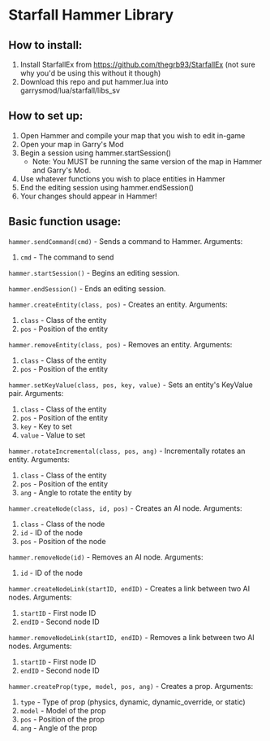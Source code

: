 # Starfall Hammer Library
## How to install:
1. Install StarfallEx from https://github.com/thegrb93/StarfallEx (not sure why you'd be using this without it though)
2. Download this repo and put hammer.lua into garrysmod/lua/starfall/libs_sv

## How to set up:
1. Open Hammer and compile your map that you wish to edit in-game
2. Open your map in Garry's Mod
3. Begin a session using hammer.startSession()
   - Note: You MUST be running the same version of the map in Hammer and Garry's Mod.
4. Use whatever functions you wish to place entities in Hammer
5. End the editing session using hammer.endSession()
6. Your changes should appear in Hammer!

## Basic function usage:
`hammer.sendCommand(cmd)` - Sends a command to Hammer. Arguments:
1. `cmd` - The command to send

`hammer.startSession()` - Begins an editing session.

`hammer.endSession()` - Ends an editing session.

`hammer.createEntity(class, pos)` - Creates an entity. Arguments:
1. `class` - Class of the entity
2. `pos` - Position of the entity

`hammer.removeEntity(class, pos)` - Removes an entity. Arguments:
1. `class` - Class of the entity
2. `pos` - Position of the entity

`hammer.setKeyValue(class, pos, key, value)` - Sets an entity's KeyValue pair. Arguments:
1. `class` - Class of the entity
2. `pos` - Position of the entity
3. `key` - Key to set
4. `value` - Value to set

`hammer.rotateIncremental(class, pos, ang)` - Incrementally rotates an entity. Arguments:
1. `class` - Class of the entity
2. `pos` - Position of the entity
3. `ang` - Angle to rotate the entity by

`hammer.createNode(class, id, pos)` - Creates an AI node. Arguments:
1. `class` - Class of the node
2. `id` - ID of the node
3. `pos` - Position of the node

`hammer.removeNode(id)` - Removes an AI node. Arguments:
1. `id` - ID of the node

`hammer.createNodeLink(startID, endID)` - Creates a link between two AI nodes. Arguments:
1. `startID` - First node ID
2. `endID` - Second node ID

`hammer.removeNodeLink(startID, endID)` - Removes a link between two AI nodes. Arguments:
1. `startID` - First node ID
2. `endID` - Second node ID

`hammer.createProp(type, model, pos, ang)` - Creates a prop. Arguments:
1. `type` - Type of prop (physics, dynamic, dynamic_override, or static)
2. `model` - Model of the prop
3. `pos` - Position of the prop
4. `ang` - Angle of the prop
